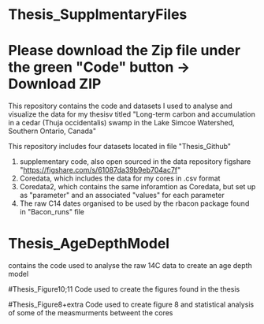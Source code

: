 # Thesis_SupplmentaryFiles

# Please download the Zip file under the green "Code" button -> Download ZIP

This repository contains the code and datasets I used to analyse and visualize the data for my thesisv titled "Long-term carbon and accumulation in a cedar (Thuja occidentalis) swamp in the Lake Simcoe Watershed, Southern Ontario, Canada"

This repository includes four datasets located in file "Thesis_Github"

1. supplementary code, also open sourced in the data repository figshare "https://figshare.com/s/61087da39b9eb704ac7f"
2. Coredata, which includes the data for my cores in .csv format
3. Coredata2, which contains the same inforamtion as Coredata, but set up as "parameter" and an associated "values" for each parameter
4. The raw C14 dates organised to be used by the rbacon package found in "Bacon_runs" file

# Thesis_AgeDepthModel
contains the code used to analyse the raw 14C data to create an age depth model

#Thesis_Figure10;11 
Code used to create the figures found in the thesis

#Thesis_Figure8+extra
Code used to create figure 8 and statistical analysis of some of the measmurments betweent the cores
